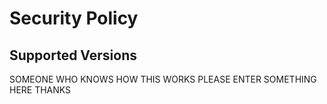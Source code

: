 # Security Policy

## Supported Versions

SOMEONE WHO KNOWS HOW THIS WORKS PLEASE ENTER SOMETHING HERE THANKS
